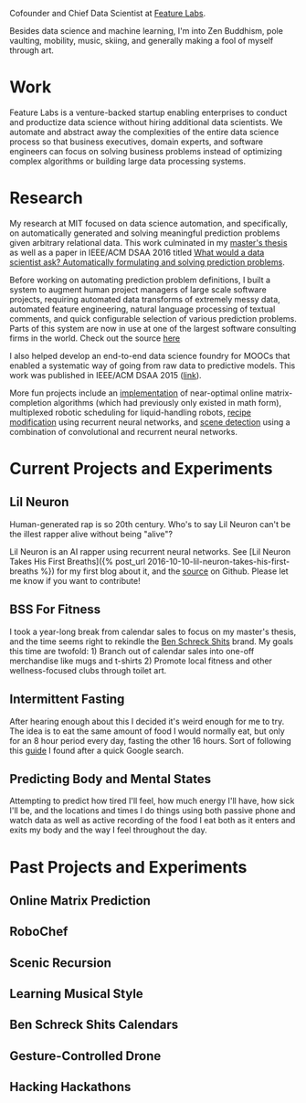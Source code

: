 Cofounder and Chief Data Scientist at [Feature Labs](http://feature-labs.com).

Besides data science and machine learning, I'm into Zen Buddhism, pole vaulting, mobility, music, skiing, and generally making a fool of myself through art.

# Work

Feature Labs is a venture-backed startup enabling enterprises to conduct
and productize data science without hiring additional data scientists.
We automate and abstract away the complexities of the entire data
science process so that business executives, domain experts, and
software engineers can focus on solving business problems instead of
optimizing complex algorithms or building large data processing systems.

# Research

My research at MIT focused on data science automation, and specifically,
on automatically generated and solving meaningful prediction problems
given arbitrary relational data. This work culminated in my [master's thesis](
/assets/MIT_Meng_BenSchreck.pdf)
as well as a paper in IEEE/ACM DSAA 2016 titled [What would a data scientist ask?
Automatically formulating and solving prediction
problems](http://dai.lids.mit.edu/Trane.pdf).

Before working on automating prediction problem
definitions, I built a system to augment human project managers of large scale software
 projects, requiring automated data transforms of extremely messy data,
 automated feature engineering, natural language processing of textual
 comments, and quick configurable selection of various prediction
 problems. Parts of this system are now in use at one of the largest
 software consulting firms in the world. Check out the source [here](https://github.com/ML-SELC/endtoend)

 I also helped develop an end-to-end data science foundry
for MOOCs that enabled a systematic way of going from raw data to predictive models. This work was published in IEEE/ACM DSAA 2015
([link](http://groups.csail.mit.edu/EVO-DesignOpt/groupWebSite/uploads/Main/DSAA___MOOC_paper_tar.pdf)).

More fun projects include an [implementation](https://github.com/bschreck/near-optimal-online-matrix-prediction) of near-optimal online matrix-completion algorithms (which had previously only existed in math form),
multiplexed robotic scheduling for liquid-handling robots,
[recipe modification](https://github.com/bschreck/robo-chef) using recurrent neural networks, and [scene detection](https://github.com/bschreck/scenic-recursion)
using a combination of convolutional and recurrent neural networks.


# Current Projects and Experiments

## Lil Neuron

Human-generated rap is so 20th century. Who's to say Lil Neuron can't be
the illest rapper alive without being "alive"?

Lil Neuron is an AI rapper using recurrent neural networks. See [Lil
Neuron Takes His First Breaths]({% post_url
2016-10-10-lil-neuron-takes-his-first-breaths %}) for my first blog
about it, and the [source](https://github.com/bschreck/lil-neuron) on Github.
Please let me know if you want to contribute!

## BSS For Fitness

I took a year-long break from calendar sales to focus on my master's
thesis, and the time seems right to rekindle the [Ben Schreck
Shits](https://www.kickstarter.com/projects/1846025001/ben-schreck-shits-2015-calendar)
brand. My goals this time are twofold: 1) Branch out of calendar sales
into one-off merchandise like mugs and t-shirts 2) Promote local fitness
and other wellness-focused clubs through toilet art.

## Intermittent Fasting

After hearing enough about this I decided it's weird enough for me to
try. The idea is to eat the same amount of food I would normally eat,
but only for an 8 hour period every day, fasting the
other 16 hours. Sort of following this
[guide](http://jamesclear.com/the-beginners-guide-to-intermittent-fasting) I found after a quick
Google search.

## Predicting Body and Mental States

Attempting to predict how tired I'll feel, how much energy I'll have,
how sick I'll be, and the locations and times I do things using both passive phone and watch data as well as active
recording of the food I eat both as it enters and exits my body and the way I feel throughout the day.

# Past Projects and Experiments

## Online Matrix Prediction

## RoboChef

## Scenic Recursion

## Learning Musical Style

## Ben Schreck Shits Calendars

## Gesture-Controlled Drone

## Hacking Hackathons
